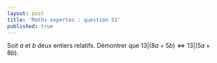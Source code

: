 ```yaml
---
layout: post
title: 'Maths expertes : question 51'
published: true
---
```



Soit $a$ et $b$ deux entiers relatifs.
Démontrer que $13|(8a+5b) \Longleftrightarrow 13|(5a+8b)$.

